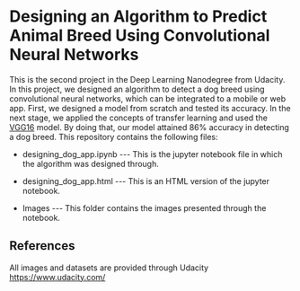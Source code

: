 # Designing an Algorithm to Predict Animal Breed Using Convolutional Neural Networks

This is the second project in the Deep Learning Nanodegree from Udacity. In this project, we designed an algorithm to detect a dog breed using convolutional neural networks, which can be integrated to a mobile or web app. First, we designed a model from scratch and tested its accuracy. In the next stage, we applied the concepts of transfer learning and used the [VGG16](https://neurohive.io/en/popular-networks/vgg16/) model. By doing that, our model attained 86% accuracy in detecting a dog breed. This repository contains the following files:

- designing_dog_app.ipynb --- This is the jupyter notebook file in which the algorithm was designed through.

- designing_dog_app.html  --- This is an HTML version of the jupyter notebook.

- Images                  --- This folder contains the images presented through the notebook.



## References 
All images and datasets are provided through Udacity  https://www.udacity.com/
